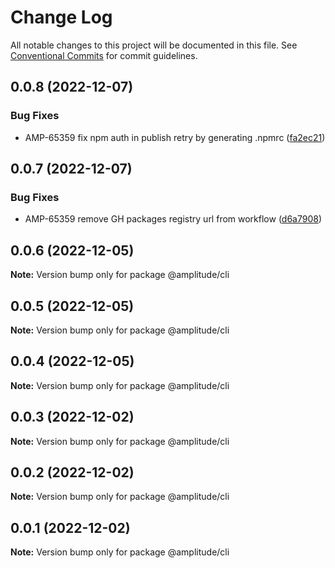# Change Log

All notable changes to this project will be documented in this file.
See [Conventional Commits](https://conventionalcommits.org) for commit guidelines.

## 0.0.8 (2022-12-07)


### Bug Fixes

* AMP-65359 fix npm auth in publish retry by generating .npmrc ([fa2ec21](https://github.com/amplitude-alpha/amplitude-sdk-typescript/commit/fa2ec2150c2afa563152055abaee804dd93c9a6c))





## 0.0.7 (2022-12-07)


### Bug Fixes

* AMP-65359 remove GH packages registry url from workflow ([d6a7908](https://github.com/amplitude-alpha/amplitude-sdk-typescript/commit/d6a7908c9a1be2a989d874bb9f8ba568f01f8777))





## 0.0.6 (2022-12-05)

**Note:** Version bump only for package @amplitude/cli





## 0.0.5 (2022-12-05)

**Note:** Version bump only for package @amplitude/cli





## 0.0.4 (2022-12-05)

**Note:** Version bump only for package @amplitude/cli





## 0.0.3 (2022-12-02)

**Note:** Version bump only for package @amplitude/cli





## 0.0.2 (2022-12-02)

**Note:** Version bump only for package @amplitude/cli





## 0.0.1 (2022-12-02)

**Note:** Version bump only for package @amplitude/cli
